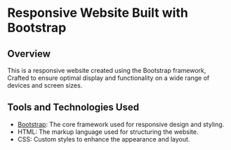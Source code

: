 # Responsive Website Built with Bootstrap

## Overview

This is a responsive website created using the Bootstrap framework, Crafted to ensure optimal display and functionality on a wide range of devices and screen sizes.

## Tools and Technologies Used

- [Bootstrap](https://getbootstrap.com/): The core framework used for responsive design and styling.
- HTML: The markup language used for structuring the website.
- CSS: Custom styles to enhance the appearance and layout.
